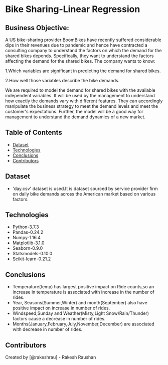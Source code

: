 # Bike Sharing-Linear Regression

## Business Objective:
A US bike-sharing provider BoomBikes have recently suffered considerable dips in their revenues due to pandemic and hence have contracted a consulting company to understand the factors on which the demand for the shared bikes depends. Specifically, they want to understand the factors affecting the demand for the shared bikes. The company wants to know:

1.Which variables are significant in predicting the demand for shared bikes.

2.How well those variables describe the bike demands.

We are required to model the demand for shared bikes with the available independent variables. It will be used by the management to understand how exactly the demands vary with different features. They can accordingly manipulate the business strategy to meet the demand levels and meet the customer's expectations. Further, the model will be a good way for management to understand the demand dynamics of a new market. 


## Table of Contents
* [Dataset](#Dataset)
* [Technologies](#Technologies)
* [Conclusions](#Conclusions)
* [Contributors](#Contributors)


## Dataset
- 'day.csv' dataset is used.It is dataset sourced by service provider firm on daily bike demands across the American market based on various factors. 

## Technologies
- Python-3.7.3
- Pandas-0.24.2
- Numpy-1.16.4
- Matplotlib-3.1.0
- Seaborn-0.9.0
- Statsmodels-0.10.0
- Scikit-learn-0.21.2

## Conclusions
- Temperature(temp) has largest positive impact on Ride counts,so an increase in temperature is associated with increase in the number of rides.
- Year, Seasons(Summer,Winter) and month(September) also have positive impact on increase in number of rides.
- Windspeed,Sunday and Weather(Misty,Light Snow/Rain/Thunder) factors cause a decrease in number of rides.
- Months(January,February,July,November,December) are associated with decrease in number of rides.

## Contributors
Created by [@rakeshrau] - Rakesh Raushan
